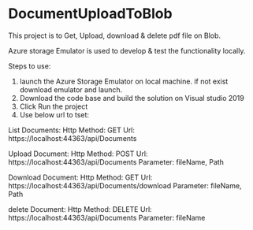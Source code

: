 # DocumentUploadToBlob

This project is to Get, Upload, download & delete pdf file on Blob.

Azure storage Emulator is used to develop & test the functionality locally.

Steps to use:

1. launch the Azure Storage Emulator on local machine. if not exist download emulator and launch.
2. Download the code base and build the solution on Visual studio 2019
3. Click Run the project
4. Use below url to tset:

List Documents:
  Http Method: GET
  Url: https://localhost:44363/api/Documents

Upload Document:
  Http Method: POST
  Url: https://localhost:44363/api/Documents
  Parameter: fileName, Path
    
Download Document:
  Http Method: GET
  Url: https://localhost:44363/api/Documents/download
  Parameter: fileName, Path
  

delete Document:
  Http Method: DELETE
  Url: https://localhost:44363/api/Documents
  Parameter: fileName
  

